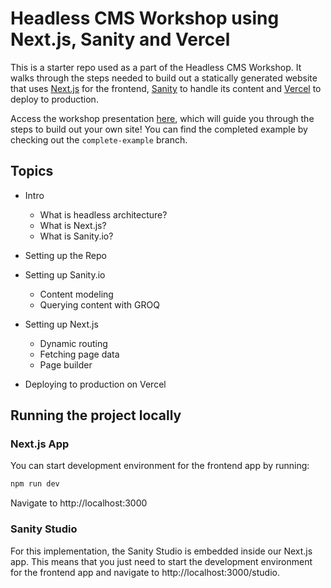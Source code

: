 # Headless CMS Workshop using Next.js, Sanity and Vercel<!-- omit in toc -->

This is a starter repo used as a part of the Headless CMS Workshop. It walks through the steps needed to build out a statically generated website that uses [Next.js](https://nextjs.org/) for the frontend, [Sanity](https://www.sanity.io/) to handle its content and [Vercel](https://vercel.com/) to deploy to production.

Access the workshop presentation [here](https://docs.google.com/presentation/d/1L_wW6yrLEmNiVBJEPtweJorlA7yYOjbNUX4Tc9KGA6w/edit?usp=sharing), which will guide you through the steps to build out your own site! You can find the completed example by checking out the `complete-example` branch.

## Topics

- Intro

  - What is headless architecture?
  - What is Next.js?
  - What is Sanity.io?

- Setting up the Repo
- Setting up Sanity.io
  - Content modeling
  - Querying content with GROQ
- Setting up Next.js
  - Dynamic routing
  - Fetching page data
  - Page builder
- Deploying to production on Vercel

## Running the project locally

### Next.js App

You can start development environment for the frontend app by running:

```bash
npm run dev
```

Navigate to http://localhost:3000

### Sanity Studio

For this implementation, the Sanity Studio is embedded inside our Next.js app. This means that you just need to start the development environment for the frontend app and navigate to http://localhost:3000/studio.

